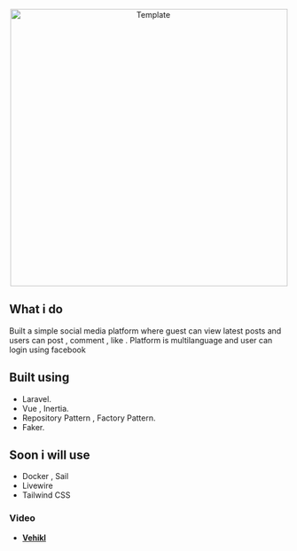 <p align="center"><a target="__blank" href="https://ibb.co/1m9LRRy" target="_blank"><img src="https://i.ibb.co/XCzbFF0/screencapture-localhost-8000-2024-03-27-00-21-05.png" height="500px" alt="Template"></a></p>


## What i do

Built a simple social media platform where guest can view latest posts and users can post , comment , like .
Platform is multilanguage and user can login using facebook

## Built using
- Laravel.
- Vue , Inertia.
- Repository Pattern , Factory Pattern.
- Faker.

## Soon i will use
- Docker , Sail
- Livewire
- Tailwind CSS

### Video 

- **[Vehikl](https://vehikl.com/)**
